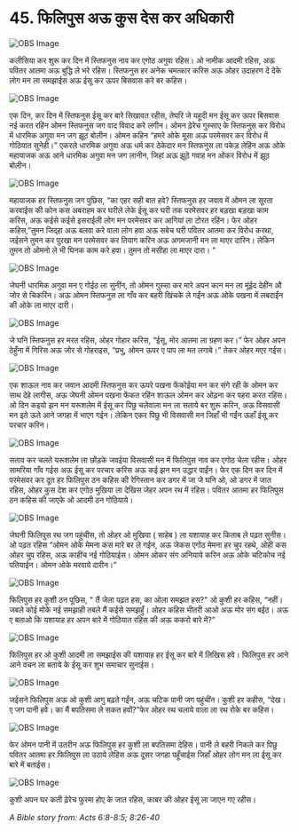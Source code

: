 # 45. फिलिपुस अऊ कुस देस कर अधिकारी

![OBS Image](https://cdn.door43.org/obs/jpg/360px/obs-en-45-01.jpg)

कलीसिया कर शुरू कर दिन में स्तिफनुस नाव कर एगोठ अगुवा रहिस। ओ नामीक आदमी रहिस, अऊ पवितर आतमा अऊ बुद्धि ले भरे रहिस। स्तिफनुस हर अनेक चमत्कार करिस अऊ ओहर उदाहरण दे देके लोग मन ला समझाईस अऊ ईसू कर ऊपर बिसवास करे बर कहिस।

![OBS Image](https://cdn.door43.org/obs/jpg/360px/obs-en-45-02.jpg)

एक दिन, कर दिन में स्तिफनुस ईसू कर बारे सिखावत रहीस, तेघरि जे यहूदी मन ईसू कर ऊपर बिसवास नई करत रहिंन ओमन स्तिफनुस जग वाद विवाद करे लगीन। ओमन ढ़ेरेच गुस्साए के स्तिफनुस कर विरोध में धारमिक अगुवा मन जग झूठ बोलीन। ओमन कहिन “हमरे ओके मूसा अऊ परमेसवर कर विरोध में गोठियात सुनेही।” एकरले धारमिक अगुवा अऊ धर्म कर ठेकेदार मन स्तिफनुस ला पकेड़ लेहिंन अऊ ओके महायाजक अऊ आने धारमिक अगुवा मन जग लानीन, जिहां अऊ झूठे गवाह मन ओकर विरोध में झूठ बोलीन।

![OBS Image](https://cdn.door43.org/obs/jpg/360px/obs-en-45-03.jpg)

महायाजक हर स्तिफनुस जग पुछिस, “का एहर सही बात हवे? स्तिफनुस हर जवाव में ओमन ला सूरता करवाईस की कोन कस अबराहम कर घरीले लेके ईसू कर घरी तक परमेसवर हर बड़खा बड़खा काम करिस, अऊ कईसे कईसे इसराईली लोग मन परमेसवर कर आगियां ला टोरत रहिंन। फेर ओहर कहिस,”तुमन जिद्हा अऊ बलवा करे वाला लोग हवा अऊ सबेच घरी पवितर आतमा कर विरोध करथा, जईसने तुमन कर पुरखा मन परमेसवर कर तियाग करिन अऊ अगमजानी मन ला माएर दारिन। लेकिन तुमन तो ओमनो ले भी घिनक काम करे हवा। तुमन तो मसीहा ला माएर दारा। "

![OBS Image](https://cdn.door43.org/obs/jpg/360px/obs-en-45-04.jpg)

जेघनी धारमिक अगुवा मन ए गोईठ ला सुनींन, तो ओमन गुस्सा कर मारे अपन कान मन ला मूंईद देहींन औ जोर से चिकरिंन। अऊ ओमन स्तिफनुस ला गाँव कर बहरी खिंचके ले गईंन अऊ ओके पखना में लबदाईंन की ओके ला माएर दारी।

![OBS Image](https://cdn.door43.org/obs/jpg/360px/obs-en-45-05.jpg)

जे घनि स्तिफनुस हर मरत रहिस, ओहर गोहार करिस, “ईसू, मोर आतमा ला ग्रहण कर।” फेर ओहर अपन ठेहुँना में गिरिस अऊ जोर से गोहराइस, “प्रभु, ओमन ऊपर ए पाप ला मत लगाबे।” तेकर ओहर मएर गईस।

![OBS Image](https://cdn.door43.org/obs/jpg/360px/obs-en-45-06.jpg)

एक शाऊल नाव कर जवान आदमी स्तिफनुस कर ऊपरे पखना फेंकोईया मन कर संगे रही के ओमन कर साथ देहे लागीस, अऊ जेघनी ओमन पखना फेंकत रहिंन शाऊल ओमन कर ओढ़ना कर पहरा करत रहिस। ओ दिन कइयो झन मन यरूशलेम में ईसू कर पिछु चलेवाला मन ला सताये बर शुरू करिन, अऊ विसवासी मन इते ऊते आने जगहा में भाएग गईन। लेकिन एकर पिछु भी विसवासी मन जिहाँ भी गईंन ऊहाँ ईसू कर परचार करिन।

![OBS Image](https://cdn.door43.org/obs/jpg/360px/obs-en-45-07.jpg)

सताव कर चलते यरूशलेम ला छोंड़के जवईया विसवासी मन में फिलिपुस नाव कर एगोठ चेला रहीस। ओहर सामरिया गाँव गईस अऊ ईसू कर परचार करिस अऊ कई झन मन उद्धार पाईंन। फेर एक दिन कर दिन में परमेसवर कर दूत हर फिलिपुस ठन कहिस की रेगिस्तान कर डगर में जा जे घनि ओ, ओ डगर में जात रहिस, ओहर कुस देश कर एगोठ मुखिया ला देखिस जेहर अपन रथ में रहिस। पवितर आतमा हर फिलिपुस ठन कहिस की जाएके ओ आदमी ठन गोठियाये।

![OBS Image](https://cdn.door43.org/obs/jpg/360px/obs-en-45-08.jpg)

जेघनी फिलिपुस रथ जग पहुंचीस, तो ओहर ओ मुखिया ( साहेब ) ला यशायाह कर किताब ले पढ़त सुनीस। ओ पढ़त रहिस “ओमन ओके मेमना कस मारे बर ले गईन, अऊ जेकस एगोठ मेमना हर चुप रहथे, ओही कस ओहर चुप रहिस, अऊ काहींच नई गोठियाईस। ओमन ओकर संग अनियाये करिन अऊ ओके चटिकोच नई पतियाईन। ओमन ओके मरवाये दारीन।”

![OBS Image](https://cdn.door43.org/obs/jpg/360px/obs-en-45-09.jpg)

फिलिपुस हर कुशी ठन पूछिस, " तैं जेला पढ़त हस, का ओला समझत हस?" ओ कुशी हर कहिस, “नहीं। जबले कोई मोके नई समझाही तबले मैं कईसे समझहुँ। ओहर कहिस भीतरी आओ अऊ मोर संग बईठ। अऊ ए बताओ कि यशायाह हर अपन बारे में गोठियात रहिस की अऊ ककरो बारे में?”

![OBS Image](https://cdn.door43.org/obs/jpg/360px/obs-en-45-10.jpg)

फिलिपुस हर ओ कुशी आदमी ला समझाईस की यशायाह हर ईसू कर बारे में लिखिस हवे। फिलिपुस हर आने आने वचन ला बताये के ईसू कर शुभ समाचार सुनाईस।

![OBS Image](https://cdn.door43.org/obs/jpg/360px/obs-en-45-11.jpg)

जईसने फिलिपुस अऊ ओ कुशी आगु बढ़ते गईंन, अऊ चटिक पानी जग पहुंचींन। कुशी हर कहीस, “देख। ए जग पानी हवे। का मैं बपतिसमा ले सकत हवों?”फेर ओहर रथ चलाये वाला ला रथ रोके बर कहिस।

![OBS Image](https://cdn.door43.org/obs/jpg/360px/obs-en-45-12.jpg)

फेर ओमन पानी में उतरीन अऊ फिलिपुस हर कुशी ला बपतिसमा देहिस। पानी ले बहरी निकले कर पिछु पवितर आतमा हर फिलिपुस ला उठाये लेहिस अऊ दूसर जगहा पहूँचाईस जिहाँ ओहर लोग मन ला ईसू कर बारे में बताईस।

![OBS Image](https://cdn.door43.org/obs/jpg/360px/obs-en-45-13.jpg)

कुशी अपन घर कती ढ़ेरेच फुरमा होए के जात रहिस, काबर की ओहर ईसू ला जाएन गए रहीस।

_A Bible story from: Acts 6:8-8:5; 8:26-40_